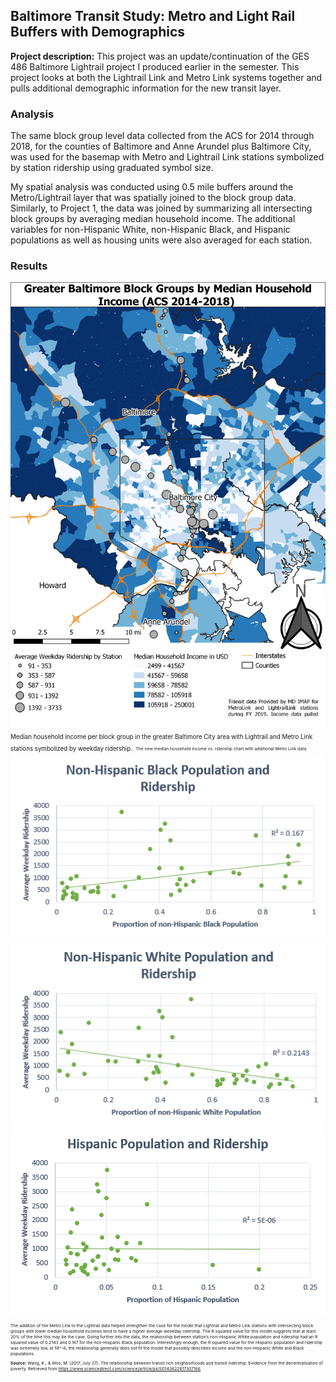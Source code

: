 ## Baltimore Transit Study: Metro and Light Rail Buffers with Demographics

**Project description:** This project was an update/continuation of the GES 486 Baltimore Lightrail project I produced earlier in the semester. This project looks at both the Lightrail Link and Metro Link systems together and pulls additional demographic information for the new transit layer. 
### Analysis
The same block group level data collected from the ACS for 2014 through 2018, for the counties of Baltimore and Anne Arundel plus Baltimore City, was used for the basemap with Metro and Lightrail Link stations symbolized by station ridership using graduated symbol size.

My spatial analysis was conducted using 0.5 mile buffers around the Metro/Lightrail layer that was spatially joined to the block group data. Similarly, to Project 1, the data was joined by summarizing all intersecting block groups by averaging median household income. The additional variables for non-Hispanic White, non-Hispanic Black, and Hispanic populations as well as housing units were also averaged for each station.


### Results
<img src="../images/Metro_Lightrail_Map.jpg"/>
<sup><sub>Median household income per block group in the greater Baltimore City area with Lightrail and Metro Link stations symbolized by weekday ridership.
  
<img scr="../images/MHHI.PNG"/>
<sup><sub>The new median household income vs. ridership chart with additional Metro Link data.

<img src="../images/NHBlack_Prop.PNG"/>

<img src="../images/NHWhite_Prop.PNG"/>

<img src="../images/Hisp_Lat_Prop.PNG"/>


The addition of the Metro Link to the Lightrail data helped strengthen the case for the model that Lightrail and Metro Link stations with intersecting block groups with lower median household incomes tend to have a higher average weekday ridership. The R squared value for this model suggests that at least 20% of the time this may be the case. Going further into the data, the relationship between station’s non-Hispanic White population and ridership had an R squared value of 0.2143 and 0.167 for the non-Hispanic Black population. Interestingly enough, the R squared value for the Hispanic population and ridership was extremely low, at 5E^-6, the relationship generally does not fit the model that possibly describes income and the non-Hispanic White and Black populations. 


**Source:**
Wang, K., & Woo, M. (2017, July 27). The relationship between transit rich neighborhoods and transit ridership: Evidence from the decentralization of poverty. Retrieved from https://www.sciencedirect.com/science/article/pii/S0143622817307166

